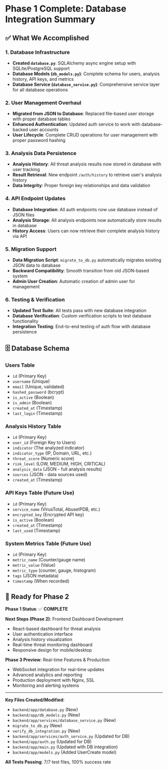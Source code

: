 # Phase 1 Complete: Database Integration Summary

## ✅ What We Accomplished

### 1. Database Infrastructure
- **Created `database.py`**: SQLAlchemy async engine setup with SQLite/PostgreSQL support
- **Database Models (`db_models.py`)**: Complete schema for users, analysis history, API keys, and metrics
- **Database Service (`database_service.py`)**: Comprehensive service layer for all database operations

### 2. User Management Overhaul
- **Migrated from JSON to Database**: Replaced file-based user storage with proper database tables
- **Enhanced Authentication**: Updated auth service to work with database-backed user accounts
- **User Lifecycle**: Complete CRUD operations for user management with proper password hashing

### 3. Analysis Data Persistence
- **Analysis History**: All threat analysis results now stored in database with user tracking
- **Result Retrieval**: New endpoint `/auth/history` to retrieve user's analysis history
- **Data Integrity**: Proper foreign key relationships and data validation

### 4. API Endpoint Updates
- **Database Integration**: All auth endpoints now use database instead of JSON files
- **Analysis Storage**: All analysis endpoints now automatically store results in database
- **History Access**: Users can now retrieve their complete analysis history via API

### 5. Migration Support
- **Data Migration Script**: `migrate_to_db.py` automatically migrates existing JSON data to database
- **Backward Compatibility**: Smooth transition from old JSON-based system
- **Admin User Creation**: Automatic creation of admin user for management

### 6. Testing & Verification
- **Updated Test Suite**: All tests pass with new database integration
- **Database Verification**: Custom verification scripts to test database functionality
- **Integration Testing**: End-to-end testing of auth flow with database persistence

## 🗄️ Database Schema

### Users Table
- `id` (Primary Key)
- `username` (Unique)
- `email` (Unique, validated)
- `hashed_password` (bcrypt)
- `is_active` (Boolean)
- `is_admin` (Boolean)
- `created_at` (Timestamp)
- `last_login` (Timestamp)

### Analysis History Table
- `id` (Primary Key)
- `user_id` (Foreign Key to Users)
- `indicator` (The analyzed indicator)
- `indicator_type` (IP, Domain, URL, etc.)
- `threat_score` (Numeric score)
- `risk_level` (LOW, MEDIUM, HIGH, CRITICAL)
- `analysis_data` (JSON - full analysis results)
- `sources` (JSON - data sources used)
- `created_at` (Timestamp)

### API Keys Table (Future Use)
- `id` (Primary Key)
- `service_name` (VirusTotal, AbuseIPDB, etc.)
- `encrypted_key` (Encrypted API key)
- `is_active` (Boolean)
- `created_at` (Timestamp)
- `last_used` (Timestamp)

### System Metrics Table (Future Use)
- `id` (Primary Key)
- `metric_name` (Counter/gauge name)
- `metric_value` (Value)
- `metric_type` (counter, gauge, histogram)
- `tags` (JSON metadata)
- `timestamp` (When recorded)

## 🚀 Ready for Phase 2

**Phase 1 Status**: ✅ **COMPLETE**

**Next Steps (Phase 2)**: Frontend Dashboard Development
- React-based dashboard for threat analysis
- User authentication interface
- Analysis history visualization
- Real-time threat monitoring dashboard
- Responsive design for mobile/desktop

**Phase 3 Preview**: Real-time Features & Production
- WebSocket integration for real-time updates
- Advanced analytics and reporting
- Production deployment with Nginx, SSL
- Monitoring and alerting systems

---

**Key Files Created/Modified**:
- `backend/app/database.py` (New)
- `backend/app/db_models.py` (New)
- `backend/app/services/database_service.py` (New)
- `migrate_to_db.py` (New)
- `verify_db_integration.py` (New)
- `backend/app/services/auth_service.py` (Updated for DB)
- `backend/app/auth.py` (Updated for DB)
- `backend/app/main.py` (Updated with DB integration)
- `backend/app/models.py` (Added UserCreate model)

**All Tests Passing**: 7/7 test files, 100% success rate
